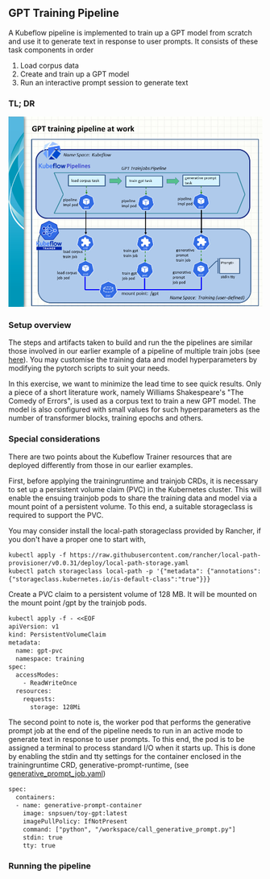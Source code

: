 ## GPT Training Pipeline

A Kubeflow pipeline is implemented to train up a GPT model from scratch and use it to generate text in response to user prompts. It consists of these task components in order
1. Load corpus data
2. Create and train up a GPT model
3. Run an interactive prompt session to generate text

### TL; DR

![GPT_Trainjobs_Pipeline](gpt_trainjobs_pipeline_20250820.png)

### Setup overview

The steps and artifacts taken to build and run the the pipelines are similar those involved in our earlier example of a pipeline of multiple train jobs (see [here](../multiple/readme.md)). You may customise the training data and model hyperparameters by modifying the pytorch scripts to suit your needs. 

In this exercise, we want to minimize the lead time to see quick results. Only a piece of a short literature work, namely Williams Shakespeare's "The Comedy of Errors", is used as a corpus text to train a new GPT model. The model is also configured with small values for such hyperparameters as the number of transformer blocks, training epochs and others.

### Special considerations

There are two points about the Kubeflow Trainer resources that are deployed differently from those in our earlier examples.

First, before applying the trainingruntime and trainjob CRDs, it is necessary to set up a persistent volume claim (PVC) in the Kubernetes cluster. This will enable the ensuing trainjob pods to share the training data and model via a mount point of a persistent volume. To this end, a suitable storageclass is required to support the PVC.

You may consider install the local-path storageclass provided by Rancher, if you don't have a proper one to start with,
```
kubectl apply -f https://raw.githubusercontent.com/rancher/local-path-provisioner/v0.0.31/deploy/local-path-storage.yaml
kubectl patch storageclass local-path -p '{"metadata": {"annotations":{"storageclass.kubernetes.io/is-default-class":"true"}}}
```

Create a PVC claim to a persistent volume of 128 MB. It will be mounted on the mount point /gpt by the trainjob pods.
```
kubectl apply -f - <<EOF
apiVersion: v1
kind: PersistentVolumeClaim
metadata:
  name: gpt-pvc
  namespace: training
spec:
  accessModes:
    - ReadWriteOnce
  resources:
    requests:
      storage: 128Mi
```

The second point to note is, the worker pod that performs the generative prompt job at the end of the pipeline needs to run in an active mode to generate text in response to user prompts. To this end, the pod is to be assigned a terminal to process standard I/O when it starts up. This is done by enabling the stdin and tty settings for the container enclosed in the trainingruntime CRD, generative-prompt-runtime, (see [generative_prompt_job.yaml](generative_prompt_job.yaml))

```
spec:
  containers:
  - name: generative-prompt-container
    image: snpsuen/toy-gpt:latest
    imagePullPolicy: IfNotPresent
    command: ["python", "/workspace/call_generative_prompt.py"]
    stdin: true
    tty: true
```

### Running the pipeline
